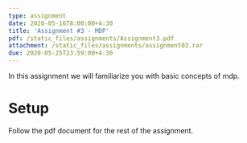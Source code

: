 ```yaml
---
type: assignment
date: 2020-05-16T8:00:00+4:30
title: 'Assignment #3 - MDP'
pdf: /static_files/assignments/Assignment3.pdf
attachment: /static_files/assignments/assignment03.rar
due: 2020-05-25T23:59:00+4:30
---
```

In this assignment we will familiarize you with basic concepts of mdp.

# Setup
Follow the pdf document for the rest of the assignment.
